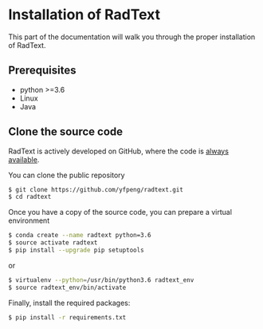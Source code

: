 # Installation of RadText

This part of the documentation will walk you through the proper installation of RadText.

## Prerequisites

*  python >=3.6
*  Linux
*  Java

## Clone the source code

RadText is actively developed on GitHub, where the code is [always available](https://github.com/yfpeng/radtext).

You can clone the public repository

```bash
$ git clone https://github.com/yfpeng/radtext.git
$ cd radtext
```

Once you have a copy of the source code, you can prepare a virtual environment

```bash
$ conda create --name radtext python=3.6
$ source activate radtext 
$ pip install --upgrade pip setuptools
```

or

```bash
$ virtualenv --python=/usr/bin/python3.6 radtext_env
$ source radtext_env/bin/activate
```

Finally, install the required packages:

```bash
$ pip install -r requirements.txt
```